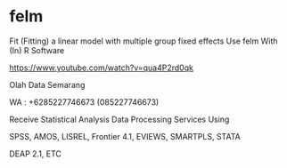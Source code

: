 # felm
Fit (Fitting) a linear model with multiple group fixed effects Use felm With (In) R Software

https://www.youtube.com/watch?v=qua4P2rd0qk

Olah Data Semarang

WA : +6285227746673 (085227746673)

Receive Statistical Analysis Data Processing Services Using

SPSS, AMOS, LISREL, Frontier 4.1, EVIEWS, SMARTPLS, STATA

DEAP 2.1, ETC
